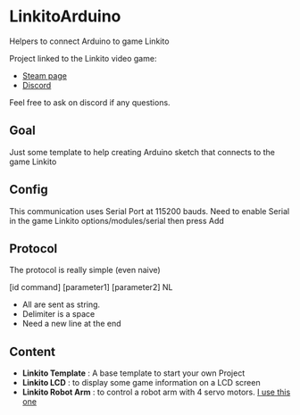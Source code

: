 # LinkitoArduino
Helpers to connect Arduino to game Linkito

Project linked to the Linkito video game: 
- [Steam page](https://store.steampowered.com/app/2312770/Linkito/)
- [Discord](https://discord.gg/WfsH2DvbUZ)

Feel free to ask on discord if any questions.

## Goal

Just some template to help creating Arduino sketch that connects to the game Linkito

## Config

This communication uses Serial Port at 115200 bauds.
Need to enable Serial in the game Linkito 
options/modules/serial then press Add

## Protocol

The protocol is really simple (even naive)

[id command] [parameter1] [parameter2] NL

- All are sent as string.
- Delimiter is a space
- Need a new line at the end

## Content

- **Linkito Template** : A base template to start your own Project
- **Linkito LCD** : to display some game information on a LCD screen
- **Linkito Robot Arm** : to control a robot arm with 4 servo motors. [I use this one](https://www.thingiverse.com/thing:1454048) 